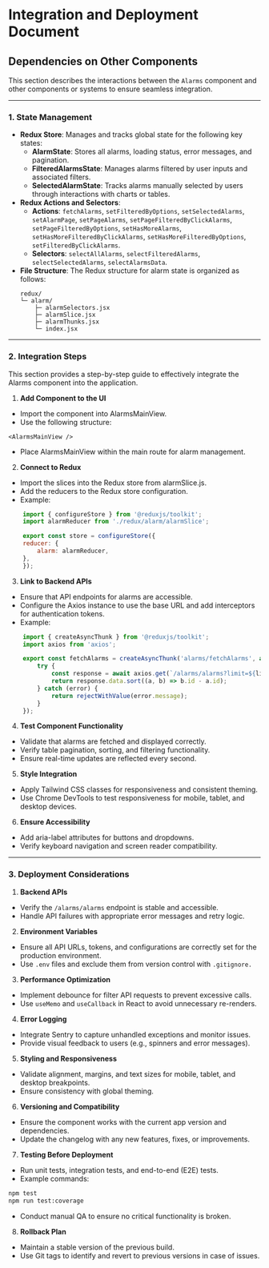 # **Integration and Deployment Document**

## **Dependencies on Other Components**

This section describes the interactions between the `Alarms` component and other components or systems to ensure seamless integration.

---

### 1. **State Management**

- **Redux Store**: Manages and tracks global state for the following key states:
  - **AlarmState**: Stores all alarms, loading status, error messages, and pagination.
  - **FilteredAlarmsState**: Manages alarms filtered by user inputs and associated filters.
  - **SelectedAlarmState**: Tracks alarms manually selected by users through interactions with charts or tables.
- **Redux Actions and Selectors**:
  - **Actions**: `fetchAlarms`, `setFilteredByOptions`, `setSelectedAlarms`, `setAlarmPage`, `setPageAlarms`, `setPageFilteredByClickAlarms`, `setPageFilteredByOptions`, `setHasMoreAlarms`, `setHasMoreFilteredByClickAlarms`, `setHasMoreFilteredByOptions`, `setFilteredByClickAlarms`.
  - **Selectors**: `selectAllAlarms`, `selectFilteredAlarms`, `selectSelectedAlarms`, `selectAlarmsData`.
- **File Structure**:
  The Redux structure for alarm state is organized as follows:
  ```plaintext
  redux/
  └─ alarm/
      ├─ alarmSelectors.jsx
      ├─ alarmSlice.jsx
      ├─ alarmThunks.jsx
      └─ index.jsx
  ```
---
### 2. **Integration Steps**
This section provides a step-by-step guide to effectively integrate the Alarms component into the application.

1. **Add Component to the UI**
- Import the component into AlarmsMainView.
- Use the following structure:
```
<AlarmsMainView />
```
- Place AlarmsMainView within the main route for alarm management.

2. **Connect to Redux**
- Import the slices into the Redux store from alarmSlice.js.
- Add the reducers to the Redux store configuration.
- Example:
```javascript
    import { configureStore } from '@reduxjs/toolkit';
    import alarmReducer from './redux/alarm/alarmSlice';

    export const store = configureStore({
    reducer: {
        alarm: alarmReducer,
    },
    });
```

3. **Link to Backend APIs**
- Ensure that API endpoints for alarms are accessible.
- Configure the Axios instance to use the base URL and add interceptors for authentication tokens.
- Example:
```javascript
    import { createAsyncThunk } from '@reduxjs/toolkit';
    import axios from 'axios';

    export const fetchAlarms = createAsyncThunk('alarms/fetchAlarms', async ({ limit, offset }, { rejectWithValue }) => {
        try {
            const response = await axios.get(`/alarms/alarms?limit=${limit}&offset=${offset}&latest=true`);
            return response.data.sort((a, b) => b.id - a.id);
        } catch (error) {
            return rejectWithValue(error.message);
        }
    });
```

4. **Test Component Functionality**
- Validate that alarms are fetched and displayed correctly.
- Verify table pagination, sorting, and filtering functionality.
- Ensure real-time updates are reflected every second.

5. **Style Integration**
- Apply Tailwind CSS classes for responsiveness and consistent theming.
- Use Chrome DevTools to test responsiveness for mobile, tablet, and desktop devices.

6. **Ensure Accessibility**
- Add aria-label attributes for buttons and dropdowns.
- Verify keyboard navigation and screen reader compatibility.

---

### 3. **Deployment Considerations**

1. **Backend APIs**
- Verify the `/alarms/alarms` endpoint is stable and accessible.
- Handle API failures with appropriate error messages and retry logic.

2. **Environment Variables**
- Ensure all API URLs, tokens, and configurations are correctly set for the production environment.
- Use `.env` files and exclude them from version control with `.gitignore.`

3. **Performance Optimization**
- Implement debounce for filter API requests to prevent excessive calls.
- Use `useMemo` and `useCallback` in React to avoid unnecessary re-renders.

4. **Error Logging**
- Integrate Sentry to capture unhandled exceptions and monitor issues.
- Provide visual feedback to users (e.g., spinners and error messages).

5. **Styling and Responsiveness**
- Validate alignment, margins, and text sizes for mobile, tablet, and desktop breakpoints.
- Ensure consistency with global theming.

6. **Versioning and Compatibility**
- Ensure the component works with the current app version and dependencies.
- Update the changelog with any new features, fixes, or improvements.

7. **Testing Before Deployment**
- Run unit tests, integration tests, and end-to-end (E2E) tests.
- Example commands:
```bash
npm test
npm run test:coverage
```
- Conduct manual QA to ensure no critical functionality is broken.

8. **Rollback Plan**
- Maintain a stable version of the previous build.
- Use Git tags to identify and revert to previous versions in case of issues.


